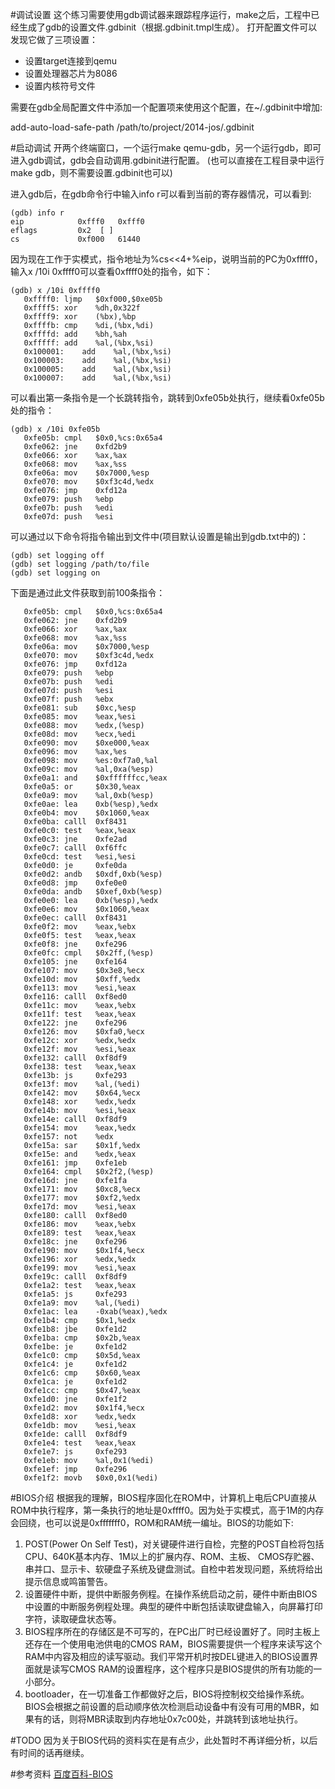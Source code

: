 #调试设置
这个练习需要使用gdb调试器来跟踪程序运行，make之后，工程中已经生成了gdb的设置文件.gdbinit（根据.gdbinit.tmpl生成）。
打开配置文件可以发现它做了三项设置：
- 设置target连接到qemu
- 设置处理器芯片为8086
- 设置内核符号文件

需要在gdb全局配置文件中添加一个配置项来使用这个配置，在~/.gdbinit中增加:

add-auto-load-safe-path /path/to/project/2014-jos/.gdbinit

#启动调试
开两个终端窗口，一个运行make qemu-gdb，另一个运行gdb，即可进入gdb调试，gdb会自动调用.gdbinit进行配置。
(也可以直接在工程目录中运行make gdb，则不需要设置.gdbinit也可以)

进入gdb后，在gdb命令行中输入info r可以看到当前的寄存器情况，可以看到:
```
(gdb) info r
eip            0xfff0	0xfff0
eflags         0x2	[ ]
cs             0xf000	61440
```
因为现在工作于实模式，指令地址为%cs<<4+%eip，说明当前的PC为0xffff0，输入x /10i 0xffff0可以查看0xffff0处的指令，如下：
```
(gdb) x /10i 0xffff0
   0xffff0:	ljmp   $0xf000,$0xe05b
   0xffff5:	xor    %dh,0x322f
   0xffff9:	xor    (%bx),%bp
   0xffffb:	cmp    %di,(%bx,%di)
   0xffffd:	add    %bh,%ah
   0xfffff:	add    %al,(%bx,%si)
   0x100001:	add    %al,(%bx,%si)
   0x100003:	add    %al,(%bx,%si)
   0x100005:	add    %al,(%bx,%si)
   0x100007:	add    %al,(%bx,%si)
```
可以看出第一条指令是一个长跳转指令，跳转到0xfe05b处执行，继续看0xfe05b处的指令：
```
(gdb) x /10i 0xfe05b
   0xfe05b:	cmpl   $0x0,%cs:0x65a4
   0xfe062:	jne    0xfd2b9
   0xfe066:	xor    %ax,%ax
   0xfe068:	mov    %ax,%ss
   0xfe06a:	mov    $0x7000,%esp
   0xfe070:	mov    $0xf3c4d,%edx
   0xfe076:	jmp    0xfd12a
   0xfe079:	push   %ebp
   0xfe07b:	push   %edi
   0xfe07d:	push   %esi
```
可以通过以下命令将指令输出到文件中(项目默认设置是输出到gdb.txt中的)：
```
(gdb) set logging off
(gdb) set logging /path/to/file
(gdb) set logging on
```
下面是通过此文件获取到前100条指令：
```
   0xfe05b:	cmpl   $0x0,%cs:0x65a4
   0xfe062:	jne    0xfd2b9
   0xfe066:	xor    %ax,%ax
   0xfe068:	mov    %ax,%ss
   0xfe06a:	mov    $0x7000,%esp
   0xfe070:	mov    $0xf3c4d,%edx
   0xfe076:	jmp    0xfd12a
   0xfe079:	push   %ebp
   0xfe07b:	push   %edi
   0xfe07d:	push   %esi
   0xfe07f:	push   %ebx
   0xfe081:	sub    $0xc,%esp
   0xfe085:	mov    %eax,%esi
   0xfe088:	mov    %edx,(%esp)
   0xfe08d:	mov    %ecx,%edi
   0xfe090:	mov    $0xe000,%eax
   0xfe096:	mov    %ax,%es
   0xfe098:	mov    %es:0xf7a0,%al
   0xfe09c:	mov    %al,0xa(%esp)
   0xfe0a1:	and    $0xffffffcc,%eax
   0xfe0a5:	or     $0x30,%eax
   0xfe0a9:	mov    %al,0xb(%esp)
   0xfe0ae:	lea    0xb(%esp),%edx
   0xfe0b4:	mov    $0x1060,%eax
   0xfe0ba:	calll  0xf8431
   0xfe0c0:	test   %eax,%eax
   0xfe0c3:	jne    0xfe2ad
   0xfe0c7:	calll  0xf6ffc
   0xfe0cd:	test   %esi,%esi
   0xfe0d0:	je     0xfe0da
   0xfe0d2:	andb   $0xdf,0xb(%esp)
   0xfe0d8:	jmp    0xfe0e0
   0xfe0da:	andb   $0xef,0xb(%esp)
   0xfe0e0:	lea    0xb(%esp),%edx
   0xfe0e6:	mov    $0x1060,%eax
   0xfe0ec:	calll  0xf8431
   0xfe0f2:	mov    %eax,%ebx
   0xfe0f5:	test   %eax,%eax
   0xfe0f8:	jne    0xfe296
   0xfe0fc:	cmpl   $0x2ff,(%esp)
   0xfe105:	jne    0xfe164
   0xfe107:	mov    $0x3e8,%ecx
   0xfe10d:	mov    $0xff,%edx
   0xfe113:	mov    %esi,%eax
   0xfe116:	calll  0xf8ed0
   0xfe11c:	mov    %eax,%ebx
   0xfe11f:	test   %eax,%eax
   0xfe122:	jne    0xfe296
   0xfe126:	mov    $0xfa0,%ecx
   0xfe12c:	xor    %edx,%edx
   0xfe12f:	mov    %esi,%eax
   0xfe132:	calll  0xf8df9
   0xfe138:	test   %eax,%eax
   0xfe13b:	js     0xfe293
   0xfe13f:	mov    %al,(%edi)
   0xfe142:	mov    $0x64,%ecx
   0xfe148:	xor    %edx,%edx
   0xfe14b:	mov    %esi,%eax
   0xfe14e:	calll  0xf8df9
   0xfe154:	mov    %eax,%edx
   0xfe157:	not    %edx
   0xfe15a:	sar    $0x1f,%edx
   0xfe15e:	and    %edx,%eax
   0xfe161:	jmp    0xfe1eb
   0xfe164:	cmpl   $0x2f2,(%esp)
   0xfe16d:	jne    0xfe1fa
   0xfe171:	mov    $0xc8,%ecx
   0xfe177:	mov    $0xf2,%edx
   0xfe17d:	mov    %esi,%eax
   0xfe180:	calll  0xf8ed0
   0xfe186:	mov    %eax,%ebx
   0xfe189:	test   %eax,%eax
   0xfe18c:	jne    0xfe296
   0xfe190:	mov    $0x1f4,%ecx
   0xfe196:	xor    %edx,%edx
   0xfe199:	mov    %esi,%eax
   0xfe19c:	calll  0xf8df9
   0xfe1a2:	test   %eax,%eax
   0xfe1a5:	js     0xfe293
   0xfe1a9:	mov    %al,(%edi)
   0xfe1ac:	lea    -0xab(%eax),%edx
   0xfe1b4:	cmp    $0x1,%edx
   0xfe1b8:	jbe    0xfe1d2
   0xfe1ba:	cmp    $0x2b,%eax
   0xfe1be:	je     0xfe1d2
   0xfe1c0:	cmp    $0x5d,%eax
   0xfe1c4:	je     0xfe1d2
   0xfe1c6:	cmp    $0x60,%eax
   0xfe1ca:	je     0xfe1d2
   0xfe1cc:	cmp    $0x47,%eax
   0xfe1d0:	jne    0xfe1f2
   0xfe1d2:	mov    $0x1f4,%ecx
   0xfe1d8:	xor    %edx,%edx
   0xfe1db:	mov    %esi,%eax
   0xfe1de:	calll  0xf8df9
   0xfe1e4:	test   %eax,%eax
   0xfe1e7:	js     0xfe293
   0xfe1eb:	mov    %al,0x1(%edi)
   0xfe1ef:	jmp    0xfe296
   0xfe1f2:	movb   $0x0,0x1(%edi)
```

#BIOS介绍
根据我的理解，BIOS程序固化在ROM中，计算机上电后CPU直接从ROM中执行程序，第一条执行的地址是0xffff0。因为处于实模式，高于1M的内存会回绕，也可以说是0xfffffff0，ROM和RAM统一编址。BIOS的功能如下:

1. POST(Power On Self Test)，对关键硬件进行自检，完整的POST自检将包括CPU、640K基本内存、1M以上的扩展内存、ROM、主板、 CMOS存贮器、串并口、显示卡、软硬盘子系统及键盘测试。自检中若发现问题，系统将给出提示信息或鸣笛警告。
2. 设置硬件中断，提供中断服务例程。在操作系统启动之前，硬件中断由BIOS中设置的中断服务例程处理。典型的硬件中断包括读取键盘输入，向屏幕打印字符，读取硬盘状态等。
3. BIOS程序所在的存储区是不可写的，在PC出厂时已经设置好了。同时主板上还存在一个使用电池供电的CMOS RAM，BIOS需要提供一个程序来读写这个RAM中内容及相应的读写驱动。我们平常开机时按DEL键进入的BIOS设置界面就是读写CMOS RAM的设置程序，这个程序只是BIOS提供的所有功能的一小部分。
4. bootloader，在一切准备工作都做好之后，BIOS将控制权交给操作系统。BIOS会根据之前设置的启动顺序依次检测启动设备中有没有可用的MBR，如果有的话，则将MBR读取到内存地址0x7c00处，并跳转到该地址执行。

#TODO
因为关于BIOS代码的资料实在是有点少，此处暂时不再详细分析，以后有时间的话再继续。

#参考资料
[百度百科-BIOS](http://baike.baidu.com/view/361.htm)

